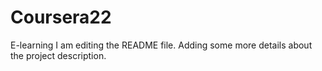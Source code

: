 # Coursera22
E-learning
I am editing the README file. Adding some more details about the project description.

